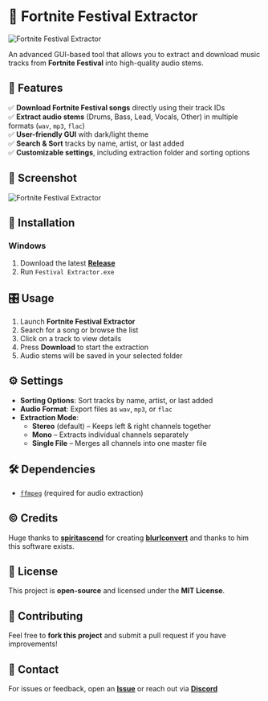 # 🎵 Fortnite Festival Extractor

![Fortnite Festival Extractor](https://i.ibb.co/BvQtR3j/logo2.png)

An advanced GUI-based tool that allows you to extract and download music tracks from **Fortnite Festival** into high-quality audio stems.

## 🚀 Features
✅ **Download Fortnite Festival songs** directly using their track IDs  
✅ **Extract audio stems** (Drums, Bass, Lead, Vocals, Other) in multiple formats (`wav`, `mp3`, `flac`)  
✅ **User-friendly GUI** with dark/light theme    
✅ **Search & Sort** tracks by name, artist, or last added  
✅ **Customizable settings**, including extraction folder and sorting options  

## 📸 Screenshot
![Fortnite Festival Extractor](https://us-east-1.tixte.net/uploads/milki.tixte.co/Example_(2).png)

## 🔧 Installation

### Windows
1. Download the latest **[Release](https://github.com/ilayezra/Festival-Extractor/releases)**
2. Run `Festival Extractor.exe`

## 🎛 Usage
1. Launch **Fortnite Festival Extractor**
2. Search for a song or browse the list
3. Click on a track to view details
4. Press **Download** to start the extraction
5. Audio stems will be saved in your selected folder

## ⚙️ Settings
- **Sorting Options**: Sort tracks by name, artist, or last added  
- **Audio Format**: Export files as `wav`, `mp3`, or `flac`  
- **Extraction Mode**:  
  - **Stereo** (default) – Keeps left & right channels together  
  - **Mono** – Extracts individual channels separately  
  - **Single File** – Merges all channels into one master file  

## 🛠 Dependencies
- [`ffmpeg`](https://www.youtube.com/watch?v=JR36oH35Fgg) (required for audio extraction)

## ©️ Credits
Huge thanks to **[spiritascend](https://github.com/spiritascend)** for creating **[blurlconvert](https://github.com/spiritascend/blurlconvert/tree/main)** and thanks to him this software exists.

## 📜 License
This project is **open-source** and licensed under the **MIT License**.

## 🤝 Contributing
Feel free to **fork this project** and submit a pull request if you have improvements!

## 📧 Contact
For issues or feedback, open an **[Issue](https://github.com/ilayezra/Festival-Extractor/issues)** or reach out via **[Discord](https://discord.com/users/532594707692519425)**
